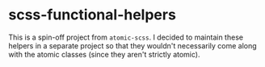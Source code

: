 # scss-functional-helpers

This is a spin-off project from `atomic-scss`. I decided to maintain these helpers in a separate project so that they wouldn't necessarily come along with the atomic classes (since they aren't strictly atomic).